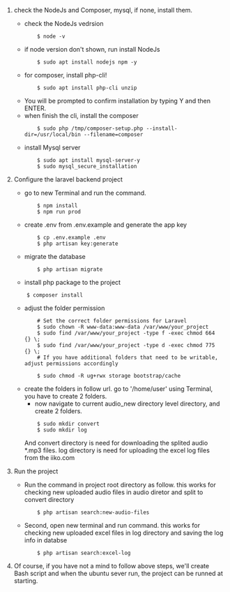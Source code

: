 1. check the NodeJs and Composer, mysql,  if none, install them.
    - check the NodeJs vedrsion
        ```shell
            $ node -v
        ````
    * if node version don't shown, run install NodeJs
        ```shell
            $ sudo apt install nodejs npm -y
        ````
    - for composer, install php-cli!
        ```shell
            $ sudo apt install php-cli unzip
        ````
    *  You will be prompted to confirm installation by typing Y and then ENTER.
    - when finish the cli, install the composer  
        ```shell
            $ sudo php /tmp/composer-setup.php --install-dir=/usr/local/bin --filename=composer
        ````
    - install Mysql server
        ```shell
            $ sudo apt install mysql-server-y
            $ sudo mysql_secure_installation
        ````
2. Configure the laravel backend project

    - go to new Terminal and run the command.
        ```shell
            $ npm install
            $ npm run prod
        ```` 
    - create .env from .env.example and generate the app key
        ```shell
            $ cp .env.example .env
            $ php artisan key:generate
        ```` 
    - migrate the database
        ```shell
            $ php artisan migrate
        ```` 
    - install php package to the project
    ```shell
        $ composer install
    ```` 
    - adjust the folder permission
        ```shell
            # Set the correct folder permissions for Laravel
            $ sudo chown -R www-data:www-data /var/www/your_project
            $ sudo find /var/www/your_project -type f -exec chmod 664 {} \;
            $ sudo find /var/www/your_project -type d -exec chmod 775 {} \;
            # If you have additional folders that need to be writable, adjust permissions accordingly

            $ sudo chmod -R ug+rwx storage bootstrap/cache
        ````
    - create the folders in follow url.
        go to '/home/user' using Terminal, you have to create 2 folders.
        * now navigate to current audio_new directory level directory, and create 2 folders.
        ```shell
            $ sudo mkdir convert
            $ sudo mkdir log
        ````
        And convert directory is need for downloading the splited audio *.mp3 files.
        log directory is need for uploading the excel log files from the iiko.com
3. Run the project
    - Run the command in project root directory as follow. this works for checking new uploaded audio files in audio diretor and split to convert directory
        ```shell
            $ php artisan search:new-audio-files
        ````
    - Second, open new terminal and run command. this works for checking new uploaded excel files in log directory and saving the log info in databse
        ```shell
            $ php artisan search:excel-log
        ```` 
4. Of course, if you have not a mind to follow above steps,  we'll create Bash script and when the ubuntu sever run, the project can be runned at starting.